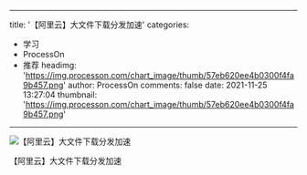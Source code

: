 
---
title: '【阿里云】大文件下载分发加速'
categories: 
 - 学习
 - ProcessOn
 - 推荐
headimg: 'https://img.processon.com/chart_image/thumb/57eb620ee4b0300f4fa9b457.png'
author: ProcessOn
comments: false
date: 2021-11-25 13:27:04
thumbnail: 'https://img.processon.com/chart_image/thumb/57eb620ee4b0300f4fa9b457.png'
---

<div>   
<img class="thumb" alt="【阿里云】大文件下载分发加速" src="https://img.processon.com/chart_image/thumb/57eb620ee4b0300f4fa9b457.png" referrerpolicy="no-referrer">
<p>【阿里云】大文件下载分发加速</p>  
</div>
            
